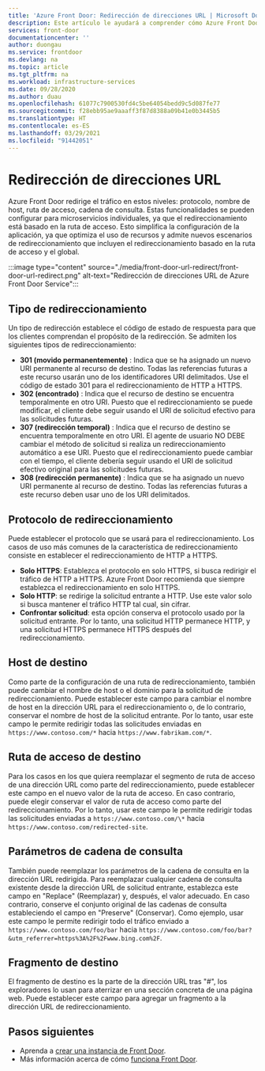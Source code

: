 ```yaml
---
title: 'Azure Front Door: Redirección de direcciones URL | Microsoft Docs'
description: Este artículo le ayudará a comprender cómo Azure Front Door admite el redireccionamiento de direcciones URL para las reglas de enrutamiento.
services: front-door
documentationcenter: ''
author: duongau
ms.service: frontdoor
ms.devlang: na
ms.topic: article
ms.tgt_pltfrm: na
ms.workload: infrastructure-services
ms.date: 09/28/2020
ms.author: duau
ms.openlocfilehash: 61077c7900530fd4c5be64054bedd9c5d087fe77
ms.sourcegitcommit: f28ebb95ae9aaaff3f87d8388a09b41e0b3445b5
ms.translationtype: HT
ms.contentlocale: es-ES
ms.lasthandoff: 03/29/2021
ms.locfileid: "91442051"
---
```

# <a name="url-redirect"></a>Redirección de direcciones URL
Azure Front Door redirige el tráfico en estos niveles: protocolo, nombre de host, ruta de acceso, cadena de consulta. Estas funcionalidades se pueden configurar para microservicios individuales, ya que el redireccionamiento está basado en la ruta de acceso. Esto simplifica la configuración de la aplicación, ya que optimiza el uso de recursos y admite nuevos escenarios de redireccionamiento que incluyen el redireccionamiento basado en la ruta de acceso y el global.
</br>

:::image type="content" source="./media/front-door-url-redirect/front-door-url-redirect.png" alt-text="Redirección de direcciones URL de Azure Front Door Service":::

## <a name="redirection-types"></a>Tipo de redireccionamiento
Un tipo de redirección establece el código de estado de respuesta para que los clientes comprendan el propósito de la redirección. Se admiten los siguientes tipos de redireccionamiento:

- **301 (movido permanentemente)** : Indica que se ha asignado un nuevo URI permanente al recurso de destino. Todas las referencias futuras a este recurso usarán uno de los identificadores URI delimitados. Use el código de estado 301 para el redireccionamiento de HTTP a HTTPS. 
- **302 (encontrado)** : Indica que el recurso de destino se encuentra temporalmente en otro URI. Puesto que el redireccionamiento se puede modificar, el cliente debe seguir usando el URI de solicitud efectivo para las solicitudes futuras.
- **307 (redirección temporal)** : Indica que el recurso de destino se encuentra temporalmente en otro URI. El agente de usuario NO DEBE cambiar el método de solicitud si realiza un redireccionamiento automático a ese URI. Puesto que el redireccionamiento puede cambiar con el tiempo, el cliente debería seguir usando el URI de solicitud efectivo original para las solicitudes futuras.
- **308 (redirección permanente)** : Indica que se ha asignado un nuevo URI permanente al recurso de destino. Todas las referencias futuras a este recurso deben usar uno de los URI delimitados.

## <a name="redirection-protocol"></a>Protocolo de redireccionamiento
Puede establecer el protocolo que se usará para el redireccionamiento. Los casos de uso más comunes de la característica de redireccionamiento consiste en establecer el redireccionamiento de HTTP a HTTPS.

- **Solo HTTPS**: Establezca el protocolo en solo HTTPS, si busca redirigir el tráfico de HTTP a HTTPS. Azure Front Door recomienda que siempre establezca el redireccionamiento en solo HTTPS.
- **Solo HTTP**: se redirige la solicitud entrante a HTTP. Use este valor solo si busca mantener el tráfico HTTP tal cual, sin cifrar.
- **Confrontar solicitud**: esta opción conserva el protocolo usado por la solicitud entrante. Por lo tanto, una solicitud HTTP permanece HTTP, y una solicitud HTTPS permanece HTTPS después del redireccionamiento.

## <a name="destination-host"></a>Host de destino
Como parte de la configuración de una ruta de redireccionamiento, también puede cambiar el nombre de host o el dominio para la solicitud de redireccionamiento. Puede establecer este campo para cambiar el nombre de host en la dirección URL para el redireccionamiento o, de lo contrario, conservar el nombre de host de la solicitud entrante. Por lo tanto, usar este campo le permite redirigir todas las solicitudes enviadas en `https://www.contoso.com/*` hacia `https://www.fabrikam.com/*`.

## <a name="destination-path"></a>Ruta de acceso de destino
Para los casos en los que quiera reemplazar el segmento de ruta de acceso de una dirección URL como parte del redireccionamiento, puede establecer este campo en el nuevo valor de la ruta de acceso. En caso contrario, puede elegir conservar el valor de ruta de acceso como parte del redireccionamiento. Por lo tanto, usar este campo le permite redirigir todas las solicitudes enviadas a `https://www.contoso.com/\*` hacia `https://www.contoso.com/redirected-site`.

## <a name="query-string-parameters"></a>Parámetros de cadena de consulta
También puede reemplazar los parámetros de la cadena de consulta en la dirección URL redirigida. Para reemplazar cualquier cadena de consulta existente desde la dirección URL de solicitud entrante, establezca este campo en "Replace" (Reemplazar) y, después, el valor adecuado. En caso contrario, conserve el conjunto original de las cadenas de consulta estableciendo el campo en "Preserve" (Conservar). Como ejemplo, usar este campo le permite redirigir todo el tráfico enviado a `https://www.contoso.com/foo/bar` hacia `https://www.contoso.com/foo/bar?&utm_referrer=https%3A%2F%2Fwww.bing.com%2F`. 

## <a name="destination-fragment"></a>Fragmento de destino
El fragmento de destino es la parte de la dirección URL tras "#", los exploradores lo usan para aterrizar en una sección concreta de una página web. Puede establecer este campo para agregar un fragmento a la dirección URL de redireccionamiento.

## <a name="next-steps"></a>Pasos siguientes

- Aprenda a [crear una instancia de Front Door](quickstart-create-front-door.md).
- Más información acerca de cómo [funciona Front Door](front-door-routing-architecture.md).
